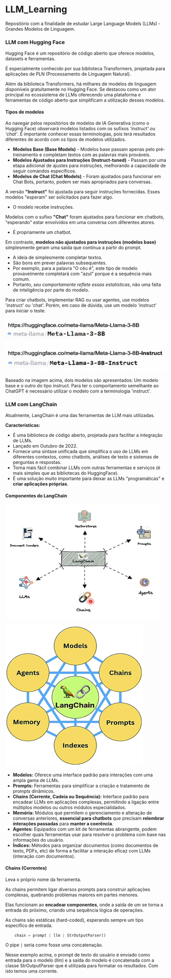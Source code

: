 # LLM_Learning
Repositório com a finalidade de estudar Large Language Models (LLMs) - Grandes Modelos de Linguagem.

### LLM com Hugging Face

Hugging Face é um repositório de código aberto que oferece modelos, datasets e ferramentas.

É especialmente conhecido por sua biblioteca Transformers, projetada para aplicações de PLN (Processamento de Linguagem Natural).

Além da biblioteca Transformers, há milhares de modelos de linguagem disponíveis gratuitamente no Hugging Face. Se destacou como um ator principal no ecossistema de LLMs oferecendo uma plataforma e ferramentas de código aberto que simplificam a utilização desses modelos.

#### Tipos de modelos

Ao navegar pelos repositórios de modelos de IA Generativa (como o Hugging Face) observará modelos listados com os sufixos *'instruct'* ou *'chat'*. É importante conhecer essas terminologias, pois terá resultados diferentes de acordo com os tipos de modelos utilizados.

- **Modelos Base (Base Models)** - Modelos base passam apenas pelo pré-treinamento e completam textos com as palavras mais prováveis.
- **Modelos Ajustados para Instruções (Instruct-tuned)** - Passam por uma etapa adicional de ajustes para instruções, melhorando a capacidade de seguir comandos específicos.
- **Modelos de Chat (Chat Models)** - Foram ajustados para funcionar em Chat Bots, portanto, podem ser mais apropriados para conversas.

A versão **"Instruct"** foi ajustada para seguir instruções fornecidas. Esses modelos "esperam" ser solicitados para fazer algo.
- O modelo recebe instruções.

Modelos com o sufixo **"Chat"** foram ajustados para funcionar em chatbots, "esperando" estar envolvidos em uma conversa com diferentes atores.
- É propriamente um chatbot.

Em contraste, **modelos não ajustados para instruções (modelos base)** simplesmente geram uma saída que continua a partir do prompt.
- A ideia de simplesmente completar textos.
- São bons em prever palavras subsequentes.
- Por exemplo, para a palavra "O céu é", este tipo de modelo provavelmente completará com "azul" porque é a sequência mais comum.
- Portanto, *seu comportamente reflete essas estatísticas*, não uma falta de inteligência por parte do modelo.

Para criar chatbots, implementar RAG ou usar agentes, use modelos 'instruct' ou 'chat'. Porém, em caso de dúvida, use um modelo 'instruct' para iniciar o teste.

![Tipos de modelos exemplo](readme-imgs/img.png)

Baseado na imagem acima, dois modelos são apresentados: Um modelo base e o outro do tipo instruct. Para ter o comportamento semelhante ao ChatGPT é necessário utilizar o modelo com a terminologia 'instruct'.

### LLM com LangChain

Atualmente, LangChain é uma das ferramentas de LLM mais utilizadas.

**Características:**
- É uma biblioteca de código aberto, projetada para facilitar a integração de LLMs.
- Lançado em Outubro de 2022.
- Fornece uma sintaxe unificada que simplifica o uso de LLMs em diferentes contextos, como chatbots, análises de texto e sistemas de perguntas e respostas.
- Torna mais fácil combinar LLMs com outras ferramentas e serviços (é mais simples que as bibliotecas do HuggingFace).
- É uma solução muito importante para deixar as LLMs "programáticas" e **criar aplicações próprias**.

#### Componentes do LangChain

![Alguns componentes do LangChain](readme-imgs/langchain.png)

![Principais componentes](readme-imgs/langchain_2.png)

- **Modelos:** Oferece uma interface padrão para interações com uma ampla gama de LLMs.
- **Prompts:** Ferramentas para simplificar a criação e tratamento de prompts dinâmicos.
- **Chains (Corrente, Cadeia ou Sequência):** Interface padrão para encadear LLMs em aplicações complexas, permitindo a ligação entre múltiplos modelos ou outros módulos especialidados.
- **Memória:** Módulos que permitem o gerenciamento e alteração de conversas anteriores, **essencial para chatbots** que precisam **relembrar interações passadas** para **manter a coerência**.
- **Agentes:** Equipados com um kit de ferramentas abrangente, podem escolher quais ferramentas usar para resolver o problema com base nas informações do usuário.
- **Índices:** Métodos para organizar documentos (como documentos de texto, PDFs, etc) de forma a facilitar a interação eficaz com LLMs (interação com documentos).

#### Chains (Correntes)

Leva o próprio nome da ferramenta.

As chains permitem ligar diversos prompts para construir aplicações complexas, quebrando problemas maiores em partes menores.

Elas funcionam ao **encadear componentes**, onde a saída de um se torna a entrada do próximo, criando uma sequência lógica de operações.

As chains são estáticas (hard-coded), esperando sempre um tipo específico de entrada.

```py
    chain = prompt | llm | StrOutputParser()
```

O pipe `|` seria como fosse uma concatenação.

Nesse exemplo acima, o prompt de texto do usuário é enviado como entrada para o modelo (llm) e a saída do modelo é concatenada com a classe StrOutputParser que é utilizada para formatar os resultados. Com isto temos uma corrente.